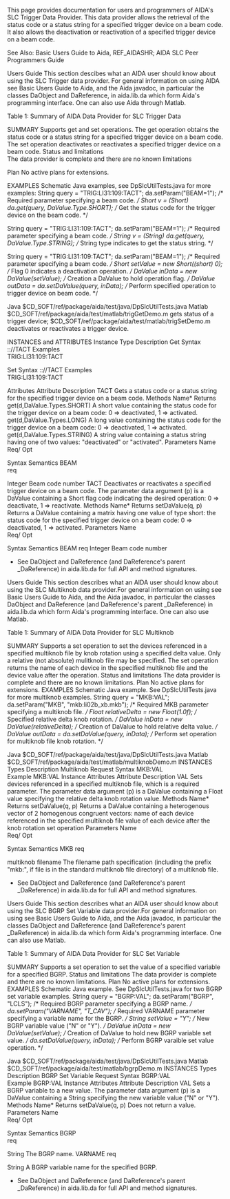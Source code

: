 This page provides documentation for users and programmers of AIDA's SLC Trigger Data Provider. This data provider allows the retrieval of the status code or a status string for a specified trigger device on a beam code. It also allows the deactivation or reactivation of a specified trigger device on a beam code.

See Also: Basic Users Guide to Aida, REF_AIDASHR; AIDA SLC Peer Programmers Guide

Users Guide
This section descibes what an AIDA user should know about using the SLC Trigger data provider. For general information on using AIDA see Basic Users Guide to Aida, and the Aida javadoc, in particular the classes DaObject and DaReference, in aida.lib.da which form Aida's programming interface. One can also use Aida through Matlab.

Table 1: Summary of AIDA Data Provider for SLC Trigger Data

SUMMARY
Supports get and set operations. The get operation obtains the status code or a status string for a specified trigger device on a beam code. The set operation deactivates or reactivates a specified trigger device on a beam code.
Status and limitations	
The data provider is complete and there are no known limitations

Plan	No active plans for extensions.

EXAMPLES
Schematic	Java examples, see DpSlcUtilTests.java for more examples:
String query = "TRIG:LI31:109:TACT";
da.setParam("BEAM=1");         /* Required parameter specifying a beam code. */
Short v = (Short) da.get(query, DaValue.Type.SHORT); /* Get the status code for the trigger device on the beam code. */ 

String query = "TRIG:LI31:109:TACT";
da.setParam("BEAM=1");         /* Required parameter specifying a beam code. */
String v = (String) da.get(query, DaValue.Type.STRING); /* String type indicates to get the status string. */ 

String query = "TRIG:LI31:109:TACT";
da.setParam("BEAM=1");         /* Required parameter specifying a beam code. */
Short setValue = new Short((short) 0); /* Flag 0 indicates a deactivation operation. */
DaValue inData = new DaValue(setValue); /* Creation a DaValue to hold operation flag. */
DaValue outData = da.setDaValue(query, inData); /* Perform specified operation to trigger device on beam code. */

Java	$CD_SOFT/ref/package/aida/test/java/DpSlcUtilTests.java
Matlab	$CD_SOFT/ref/package/aida/test/matlab/trigGetDemo.m gets status of a trigger device;
$CD_SOFT/ref/package/aida/test/matlab/trigSetDemo.m deactivates or reactivates a trigger device.

INSTANCES and ATTRIBUTES
Instance Type	Description
Get	Syntax	<prim>:<micr>:<unit>//TACT
Examples	
TRIG:LI31:109:TACT

Set	Syntax	<prim>:<micr>:<unit>//TACT
Examples	
TRIG:LI31:109:TACT

Attributes
Attribute	Description
TACT	Gets a status code or a status string for the specified trigger device on a beam code.
Methods	Name*	Returns
get(d,DaValue.Types.SHORT)	A short value containing the status code for the trigger device on a beam code: 0 => deactivated, 1 => activated.
get(d,DaValue.Types.LONG)	A long value containing the status code for the trigger device on a beam code: 0 => deactivated, 1 => activated.
get(d,DaValue.Types.STRING)	A string value containing a status string having one of two values: "deactivated" or "activated".
Parameters	Name	
Req/
Opt

Syntax	Semantics
BEAM	
req

Integer	Beam code number
TACT	Deactivates or reactivates a specified trigger device on a beam code. The parameter data argument (p) is a DaValue containing a Short flag code indicating the desired operation: 0 => deactivate, 1 => reactivate.
Methods	Name*	Returns
setDaValue(q, p)	Returns a DaValue containing a matrix having one value of type short: the status code for the specified trigger device on a beam code: 0 => deactivated, 1 => activated.
Parameters	Name	
Req/
Opt

Syntax	Semantics
BEAM	req	Integer	Beam code number
* See DaObject and DaReference (and DaReference's parent _DaReference) in aida.lib.da for full API and method signatures.



Users Guide
This section describes what an AIDA user should know about using the SLC Multiknob data provider.For general information on using see Basic Users Guide to Aida, and the Aida javadoc, in particular the classes DaObject and DaReference (and DaReference's parent _DaReference) in aida.lib.da which form Aida's programming interface. One can also use Matlab.

Table 1: Summary of AIDA Data Provider for SLC Multiknob

SUMMARY
Supports a set operation to set the devices referenced in a specified multiknob file by knob rotation using a specified delta value. Only a relative (not absolute) mulitknob file may be specified. The set operation returns the name of each device in the specified multiknob file and the device value after the operation.
Status and limitations	The data provider is complete and there are no known limitations.
Plan	No active plans for extensions.
EXAMPLES
Schematic	Java example. See DpSlcUtilTests.java for more multiknob examples.
String query  = "MKB:VAL";
da.setParam("MKB", "mkb:li02b_xb.mkb");     /* Required MKB parameter specifying a multiknob file. */
Float relativeDelta = new Float(1.0f);      /* Specified relative delta knob rotation. */
DaValue inData = new DaValue(relativeDelta); /* Creation of DaValue to hold relative delta value. */
DaValue outData = da.setDaValue(query, inData); /* Perform set operation for multiknob file knob rotation. */
     
Java	$CD_SOFT/ref/package/aida/test/java/DpSlcUtilTests.java
Matlab	$CD_SOFT/ref/package/aida/test/matlab/multiknobDemo.m
INSTANCES
Types	Description
Multiknob Request	Syntax	MKB:VAL  
Example	MKB:VAL
Instance Attributes
Attribute	Description
VAL	Sets devices referenced in a specified multiknob file, which is a required parameter. The parameter data argument (p) is a DaValue containing a Float value specifying the relative delta knob rotation value.
Methods	Name*	Returns
setDaValue(q, p)	Returns a DaValue containing a heterogenous vector of 2 homogenous congruent vectors:
name of each device referenced in the specified multiknob file
value of each device after the knob rotation set operation
Parameters	Name	
Req/
Opt

Syntax	Semantics
MKB	
req

multiknob filename
The filename path specification (including the prefix "mkb:", if file is in the standard multiknob file directory) of a multiknob file.
* See DaObject and DaReference (and DaReference's parent _DaReference) in aida.lib.da for full API and method signatures.

Users Guide
This section describes what an AIDA user should know about using the SLC BGRP Set Variable data provider.For general information on using see Basic Users Guide to Aida, and the Aida javadoc, in particular the classes DaObject and DaReference (and DaReference's parent _DaReference) in aida.lib.da which form Aida's programming interface. One can also use Matlab.

Table 1: Summary of AIDA Data Provider for SLC Set Variable

SUMMARY
Supports a set operation to set the value of a specified variable for a specified BGRP.
Status and limitations	The data provider is complete and there are no known limitations.
Plan	No active plans for extensions.
EXAMPLES
Schematic	Java example. See DpSlcUtilTests.java for two BGRP set variable examples.
String query  = "BGRP:VAL";
da.setParam("BGRP", "LCLS");            /* Required BGRP parameter specifying a BGRP name. */
da.setParam("VARNAME", "T_CAV");        /* Required VARNAME parameter specifying a variable name for the BGRP. */
String setValue = "Y";                  /* New BGRP variable value ("N" or "Y"). */
DaValue inData = new DaValue(setValue); /* Creation of DaValue to hold new BGRP variable set value. */
da.setDaValue(query, inData);           /* Perform BGRP varaible set value operation. */
     
Java	$CD_SOFT/ref/package/aida/test/java/DpSlcUtilTests.java
Matlab	$CD_SOFT/ref/package/aida/test/matlab/bgrpDemo.m
INSTANCES
Types	Description
BGRP Set Variable Request	Syntax	BGRP:VAL  
Example	BGRP:VAL
Instance Attributes
Attribute	Description
VAL	Sets a BGRP variable to a new value. The parameter data argument (p) is a DaValue containing a String specifying the new variable value ("N" or "Y").
Methods	Name*	Returns
setDaValue(q, p)	Does not return a value.
Parameters	Name	
Req/
Opt

Syntax	Semantics
BGRP	
req

String
The BGRP name.
VARNAME	
req

String
A BGRP variable name for the specified BGRP.
* See DaObject and DaReference (and DaReference's parent _DaReference) in aida.lib.da for full API and method signatures.
